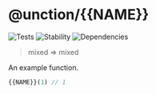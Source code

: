 # @unction/{{NAME}}

![Tests][BADGE_TRAVIS]
![Stability][BADGE_STABILITY]
![Dependencies][BADGE_DEPENDENCY]

> mixed => mixed

An example function.

``` javascript
{{NAME}}(1) // 1
```

[BADGE_TRAVIS]: https://img.shields.io/travis/unctionjs/{{NAME}}.svg?maxAge=2592000&style=flat-square
[BADGE_STABILITY]: https://img.shields.io/badge/stability-strong-green.svg?maxAge=2592000&style=flat-square
[BADGE_DEPENDENCY]: https://img.shields.io/david/unctionjs/{{NAME}}.svg?maxAge=2592000&style=flat-square
